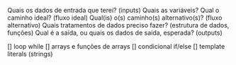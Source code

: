 Quais os dados de entrada que terei? (inputs)
Quais as variáveis?
Qual o caminho ideal? (fluxo ideal)
Qual(is) o(s) caminho(s) alternativo(s)? (fluxo alternativo)
Quais tratamentos de dados preciso fazer? (estrutura de dados, funções)
Qual é a saída, ou quais os dados de saída, esperada? (outputs)

[] loop while
[] arrays e funções de arrays
[] condicional if/else
[] template literals (strings)